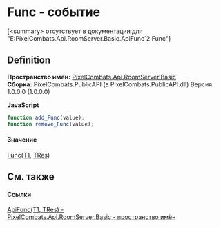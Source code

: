 # Func - событие


\[&lt;summary&gt; отсутствует в документации для "E:PixelCombats.Api.RoomServer.Basic.ApiFunc`2.Func"\]



## Definition
**Пространство имён:** <a href="299769b5-0515-f682-c4bd-afa5af18175d">PixelCombats.Api.RoomServer.Basic</a>  
**Сборка:** PixelCombats.PublicAPI (в PixelCombats.PublicAPI.dll) Версия: 1.0.0.0 (1.0.0.0)

**JavaScript**
``` JavaScript
function add_Func(value);
function remove_Func(value);
```



#### Значение
<a href="https://learn.microsoft.com/dotnet/api/system.func-2" target="_blank" rel="noopener noreferrer">Func</a>(<a href="382ff94b-e4a2-4643-af3c-b7f82b45e58e">T1</a>, <a href="382ff94b-e4a2-4643-af3c-b7f82b45e58e">TRes</a>)

## См. также


#### Ссылки
<a href="382ff94b-e4a2-4643-af3c-b7f82b45e58e">ApiFunc(T1, TRes) - </a>  
<a href="299769b5-0515-f682-c4bd-afa5af18175d">PixelCombats.Api.RoomServer.Basic - пространство имён</a>  
